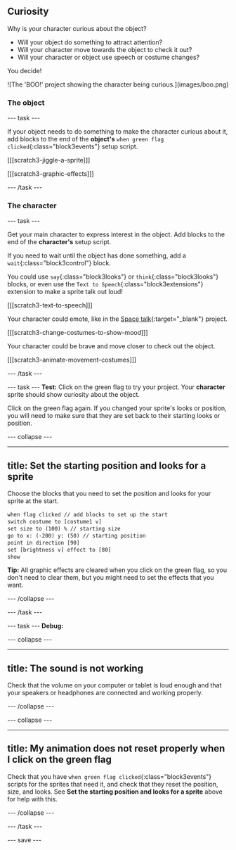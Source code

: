 ## Curiosity 

<div style="display: flex; flex-wrap: wrap">
<div style="flex-basis: 200px; flex-grow: 1; margin-right: 15px;">
Why is your character curious about the object?

- Will your object do something to attract attention?
- Will your character move towards the object to check it out?
- Will your character or object use speech or costume changes?

You decide!
</div>
<div>
![The 'BOO!' project showing the character being curious.](images/boo.png)
</div>
</div>

### The object

--- task ---

If your object needs to do something to make the character curious about it, add blocks to the end of the **object's** `when green flag clicked`{:class="block3events"} setup script.

[[[scratch3-jiggle-a-sprite]]]

[[[scratch3-graphic-effects]]]

--- /task ---

### The character

--- task ---

Get your main character to express interest in the object. Add blocks to the end of the **character's** setup script. 

If you need to wait until the object has done something, add a `wait`{:class="block3control"} block.

You could use `say`{:class="block3looks"} or `think`{:class="block3looks"} blocks, or even use the `Text to Speech`{:class="block3extensions"} extension to make a sprite talk out loud!

[[[scratch3-text-to-speech]]]

Your character could emote, like in the [Space talk](https://projects.raspberrypi.org/en/projects/space-talk){:target="_blank"} project. 

[[[scratch3-change-costumes-to-show-mood]]]

Your character could be brave and move closer to check out the object.

[[[scratch3-animate-movement-costumes]]]

--- /task ---

--- task ---
**Test:** Click on the green flag to try your project. Your **character** sprite should show curiosity about the object. 

Click on the green flag again. If you changed your sprite's looks or position, you will need to make sure that they are set back to their starting looks or position.

--- collapse ---

---
title: Set the starting position and looks for a sprite
---

Choose the blocks that you need to set the position and looks for your sprite at the start.

```blocks3
when flag clicked // add blocks to set up the start 
switch costume to [costume1 v]
set size to (100) % // starting size
go to x: (-200) y: (50) // starting position
point in direction [90]
set [brightness v] effect to [80]
show
```

**Tip:** All graphic effects are cleared when you click on the green flag, so you don't need to clear them, but you might need to set the effects that you want. 

--- /collapse ---

--- /task ---

--- task ---
**Debug:**

--- collapse ---

---
title: The sound is not working
---

Check that the volume on your computer or tablet is loud enough and that your speakers or headphones are connected and working properly. 

--- /collapse ---

--- collapse ---

---
title: My animation does not reset properly when I click on the green flag
---

Check that you have `when green flag clicked`{:class="block3events"} scripts for the sprites that need it, and check that they reset the position, size, and looks. See **Set the starting position and looks for a sprite** above for help with this.

--- /collapse ---

--- /task ---

--- save ---
